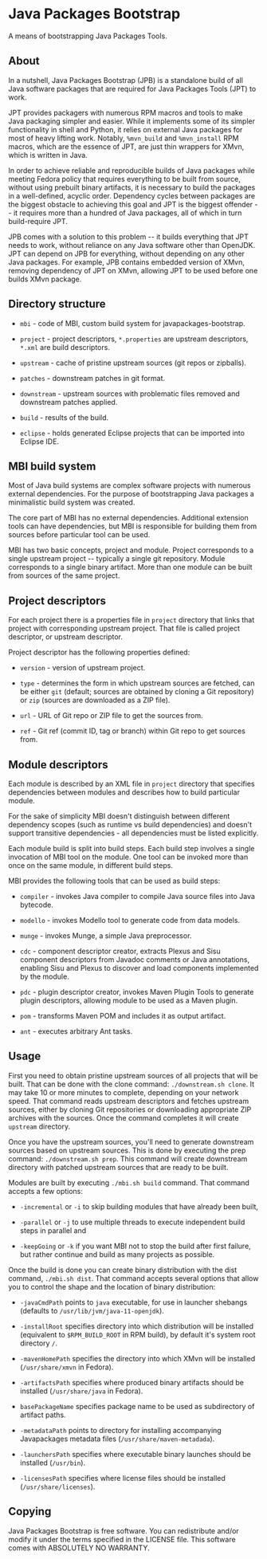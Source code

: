Java Packages Bootstrap
=======================

A means of bootstrapping Java Packages Tools.


About
-----

In a nutshell, Java Packages Bootstrap (JPB) is a standalone build of
all Java software packages that are required for Java Packages Tools
(JPT) to work.

JPT provides packagers with numerous RPM macros and tools to make Java
packaging simpler and easier.  While it implements some of its simpler
functionality in shell and Python, it relies on external Java packages
for most of heavy lifting work. Notably, `%mvn_build` and `%mvn_install`
RPM macros, which are the essence of JPT, are just thin wrappers for
XMvn, which is written in Java.

In order to achieve reliable and reproducible builds of Java packages
while meeting Fedora policy that requires everything to be built from
source, without using prebuilt binary artifacts, it is necessary to
build the packages in a well-defined, acyclic order. Dependency cycles
between packages are the biggest obstacle to achieving this goal and
JPT is the biggest offender -- it requires more than a hundred of Java
packages, all of which in turn build-require JPT.

JPB comes with a solution to this problem -- it builds everything that
JPT needs to work, without reliance on any Java software other than
OpenJDK.  JPT can depend on JPB for everything, without depending on
any other Java packages.  For example, JPB contains embedded version
of XMvn, removing dependency of JPT on XMvn, allowing JPT to be used
before one builds XMvn package.


Directory structure
-------------------

* `mbi` - code of MBI, custom build system for javapackages-bootstrap.

* `project` - project descriptors, `*.properties` are upstream
  descriptors, `*.xml` are build descriptors.

* `upstream` - cache of pristine upstream sources (git repos or
  zipballs).

* `patches` - downstream patches in git format.

* `downstream` - upstream sources with problematic files removed and
  downstream patches applied.

* `build` - results of the build.

* `eclipse` - holds generated Eclipse projects that can be imported
  into Eclipse IDE.


MBI build system
----------------

Most of Java build systems are complex software projects with numerous
external dependencies.  For the purpose of bootstrapping Java packages
a minimalistic build system was created.

The core part of MBI has no external dependencies.  Additional
extension tools can have dependencies, but MBI is responsible for
building them from sources before particular tool can be used.

MBI has two basic concepts, project and module.  Project corresponds
to a single upstream project -- typically a single git repository.
Module corresponds to a single binary artifact.  More than one module
can be built from sources of the same project.


Project descriptors
-------------------

For each project there is a properties file in `project` directory
that links that project with corresponding upstream project.  That
file is called project descriptor, or upstream descriptor.

Project descriptor has the following properties defined:

* `version` - version of upstream project.

* `type` - determines the form in which upstream sources are fetched,
  can be either `git` (default; sources are obtained by cloning a Git
  repository) or `zip` (sources are downloaded as a ZIP file).

* `url` - URL of Git repo or ZIP file to get the sources from.

* `ref` - Git ref (commit ID, tag or branch) within Git repo to get
  sources from.


Module descriptors
------------------

Each module is described by an XML file in `project` directory that
specifies dependencies between modules and describes how to build
particular module.

For the sake of simplicity MBI doesn't distinguish between different
dependency scopes (such as runtime vs build dependencies) and doesn't
support transitive dependencies - all dependencies must be listed
explicitly.

Each module build is split into build steps.  Each build step involves
a single invocation of MBI tool on the module.  One tool can be
invoked more than once on the same module, in different build steps.

MBI provides the following tools that can be used as build steps:

* `compiler` - invokes Java compiler to compile Java source files into
  Java bytecode.

* `modello` - invokes Modello tool to generate code from data models.

* `munge` - invokes Munge, a simple Java preprocessor.

* `cdc` - component descriptor creator, extracts Plexus and Sisu
  component descriptors from Javadoc comments or Java annotations,
  enabling Sisu and Plexus to discover and load components implemented
  by the module.

* `pdc` - plugin descriptor creator, invokes Maven Plugin Tools to
  generate plugin descriptors, allowing module to be used as a Maven
  plugin.

* `pom` - transforms Maven POM and includes it as output artifact.

* `ant` - executes arbitrary Ant tasks.


Usage
-----

First you need to obtain pristine upstream sources of all projects
that will be built.  That can be done with the clone command:
`./downstream.sh clone`.  It may take 10 or more minutes to complete,
depending on your network speed.  That command reads upstream
descriptors and fetches upstream sources, either by cloning Git
repositories or downloading appropriate ZIP archives with the sources.
Once the command completes it will create `upstream` directory.

Once you have the upstream sources, you'll need to generate downstream
sources based on upstream sources.  This is done by executing the prep
command: `./downstream.sh prep`.  This command will create downstream
directory with patched upstream sources that are ready to be built.

Modules are built by executing `./mbi.sh build` command.  That command
accepts a few options:

* `-incremental` or `-i` to skip building modules that have already
  been built,

* `-parallel` or `-j` to use multiple threads to execute independent
  build steps in parallel and

* `-keepGoing` or `-k` if you want MBI not to stop the build after
  first failure, but rather continue and build as many projects as
  possible.

Once the build is done you can create binary distribution with the
dist command, `./mbi.sh dist`.  That command accepts several options
that allow you to control the shape and the location of binary
distribution:

* `-javaCmdPath` points to `java` executable, for use in launcher
  shebangs (defaults to `/usr/lib/jvm/java-11-openjdk`).

* `-installRoot` specifies directory into which distribution will be
  installed (equivalent to `$RPM_BUILD_ROOT` in RPM build), by default
  it's system root directory `/`.

* `-mavenHomePath` specifies the directory into which XMvn will be
  installed (`/usr/share/xmvn` in Fedora).

* `-artifactsPath` specifies where produced binary artifacts should be
  installed (`/usr/share/java` in Fedora).

* `basePackageName` specifies package name to be used as subdirectory
  of artifact paths.

* `-metadataPath` points to directory for installing accompanying
  Javapackages metadata files (`/usr/share/maven-metadada`).

* `-launchersPath` specifies where executable binary launches should
  be installed (`/usr/bin`).

* `-licensesPath` specifies where license files should be installed
  (`/usr/share/licenses`).


Copying
-------

Java Packages Bootstrap is free software. You can redistribute and/or
modify it under the terms specified in the LICENSE file.
This software comes with ABSOLUTELY NO WARRANTY.
